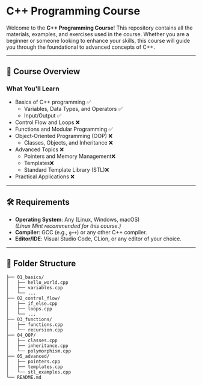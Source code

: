# C++ Programming Course

Welcome to the **C++ Programming Course**! This repository contains all the materials, examples, and exercises used in the course. Whether you are a beginner or someone looking to enhance your skills, this course will guide you through the foundational to advanced concepts of C++.

---

## 🚀 **Course Overview**

### **What You'll Learn**
- Basics of C++ programming ✅
  - Variables, Data Types, and Operators ✅
  - Input/Output ✅
- Control Flow and Loops ❌
- Functions and Modular Programming ✅
- Object-Oriented Programming (OOP) ❌
  - Classes, Objects, and Inheritance ❌
- Advanced Topics ❌
  - Pointers and Memory Management❌
  - Templates❌
  - Standard Template Library (STL)❌
- Practical Applications ❌

---

## 🛠️ **Requirements**
- **Operating System**: Any (Linux, Windows, macOS)  
  *(Linux Mint recommended for this course.)*
- **Compiler**: GCC (e.g., `g++`) or any other C++ compiler.
- **Editor/IDE**: Visual Studio Code, CLion, or any editor of your choice.

---

## 📂 **Folder Structure**

```plaintext
├── 01_basics/
│   ├── hello_world.cpp
│   ├── variables.cpp
│   └── ...
├── 02_control_flow/
│   ├── if_else.cpp
│   ├── loops.cpp
│   └── ...
├── 03_functions/
│   ├── functions.cpp
│   └── recursion.cpp
├── 04_OOP/
│   ├── classes.cpp
│   ├── inheritance.cpp
│   └── polymorphism.cpp
├── 05_advanced/
│   ├── pointers.cpp
│   ├── templates.cpp
│   └── stl_examples.cpp
└── README.md

